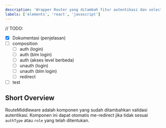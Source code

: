 ```yaml
---
description: 'Wrapper Router yang ditambah fitur autentikasi dan selection berdasarkan role.'
labels: ['elements', 'react', 'javascript']
---
```


// TODO:

- [x] Dokumentasi (penjelasan)
- [ ] composition
  - [ ] auth (login)
  - [ ] auth (blm login)
  - [ ] auth (akses level berbeda)
  - [ ] unauth (login)
  - [ ] unauth (blm login)
  - [ ] redirect
- [ ] test

## Short Overview

RouteMiddleware adalah komponen yang sudah ditambahkan validasi autentikasi. Komponen ini dapat otomatis me-redirect jika tidak sesuai `authType` atau `role` yang telah ditentukan.
